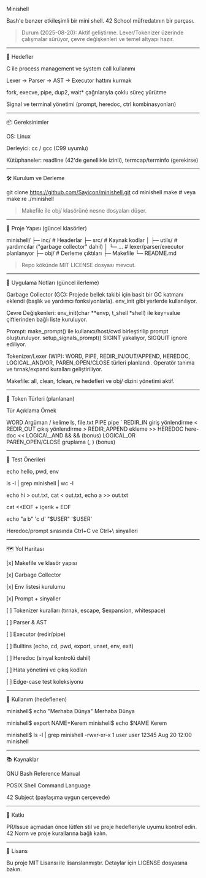 Minishell

  

Bash'e benzer etkileşimli bir mini shell. 42 School müfredatının bir parçası.

> Durum (2025-08-20): Aktif geliştirme. Lexer/Tokenizer üzerinde çalışmalar sürüyor, çevre değişkenleri ve temel altyapı hazır.




---

🚀 Hedefler

C ile process management ve system call kullanımı

Lexer → Parser → AST → Executor hattını kurmak

fork, execve, pipe, dup2, wait* çağrılarıyla çoklu süreç yürütme

Signal ve terminal yönetimi (prompt, heredoc, ctrl kombinasyonları)



---

📦 Gereksinimler

OS: Linux

Derleyici: cc / gcc (C99 uyumlu)

Kütüphaneler: readline (42'de genellikle izinli), termcap/terminfo (gerekirse)



---

🛠️ Kurulum ve Derleme

git clone https://github.com/Sayicon/minishell.git
cd minishell
make            # veya make re
./minishell

> Makefile ile obj/ klasörüné nesne dosyaları düşer.




---

📁 Proje Yapısı (güncel klasörler)

minishell/
├─ inc/          # Headerlar
├─ src/          # Kaynak kodlar
│  ├─ utils/     # yardımcılar ("garbage collector" dahil)
│  └─ ...        # lexer/parser/executor planlanıyor
├─ obj/          # Derleme çıktıları
├─ Makefile
└─ README.md

> Repo kökünde MIT LICENSE dosyası mevcut.




---

🔧 Uygulama Notları (güncel ilerleme)

Garbage Collector (GC): Projede bellek takibi için basit bir GC katmanı eklendi (başlık ve yardımcı fonksiyonlarla). env_init gibi yerlerde kullanılıyor.

Çevre Değişkenleri: env_init(char **envp, t_shell *shell) ile key=value çiftlerinden bağlı liste kuruluyor.

Prompt: make_prompt() ile kullanıcı/host/cwd birleştirilip prompt oluşturuluyor. setup_signals_prompt() SIGINT yakalıyor, SIGQUIT ignore ediliyor.

Tokenizer/Lexer (WIP): WORD, PIPE, REDIR_IN/OUT/APPEND, HEREDOC, LOGICAL_AND/OR, PAREN_OPEN/CLOSE türleri planlandı. Operatör tanıma ve tırnak/expand kuralları geliştiriliyor.

Makefile: all, clean, fclean, re hedefleri ve obj/ dizini yönetimi aktif.



---

🧩 Token Türleri (planlanan)

Tür	Açıklama	Örnek

WORD	Argüman / kelime	ls, file.txt
PIPE	pipe	`
REDIR_IN	giriş yönlendirme	<
REDIR_OUT	çıkış yönlendirme	>
REDIR_APPEND	ekleme	>>
HEREDOC	here-doc	<<
LOGICAL_AND	&&	&& (bonus)
LOGICAL_OR		
PAREN_OPEN/CLOSE	gruplama	(, ) (bonus)



---

🥺 Test Önerileri

echo hello, pwd, env

ls -l | grep minishell | wc -l

echo hi > out.txt, cat < out.txt, echo a >> out.txt

cat <<EOF + içerik + EOF

echo "a b" 'c d' "$USER" '$USER'

Heredoc/prompt sırasında Ctrl+C ve Ctrl+\ sinyalleri



---

🗺 Yol Haritası

[x] Makefile ve klasör yapısı

[x] Garbage Collector

[x] Env listesi kurulumu

[x] Prompt + sinyaller

[ ] Tokenizer kuralları (tırnak, escape, $expansion, whitespace)

[ ] Parser & AST

[ ] Executor (redir/pipe)

[ ] Builtins (echo, cd, pwd, export, unset, env, exit)

[ ] Heredoc (sinyal kontrolü dahil)

[ ] Hata yönetimi ve çıkış kodları

[ ] Edge-case test koleksiyonu



---

🤖 Kullanım (hedeflenen)

minishell$ echo "Merhaba Dünya"
Merhaba Dünya

minishell$ export NAME=Kerem
minishell$ echo $NAME
Kerem

minishell$ ls -l | grep minishell
-rwxr-xr-x  1 user  user   12345 Aug 20 12:00 minishell


---

📚 Kaynaklar

GNU Bash Reference Manual

POSIX Shell Command Language

42 Subject (paylaşıma uygun çerçevede)



---

🤝 Katkı

PR/Issue açmadan önce lütfen stil ve proje hedefleriyle uyumu kontrol edin. 42 Norm ve proje kurallarına bağlı kalın.


---

📄 Lisans

Bu proje MIT Lisansı ile lisanslanmıştır. Detaylar için LICENSE dosyasına bakın.